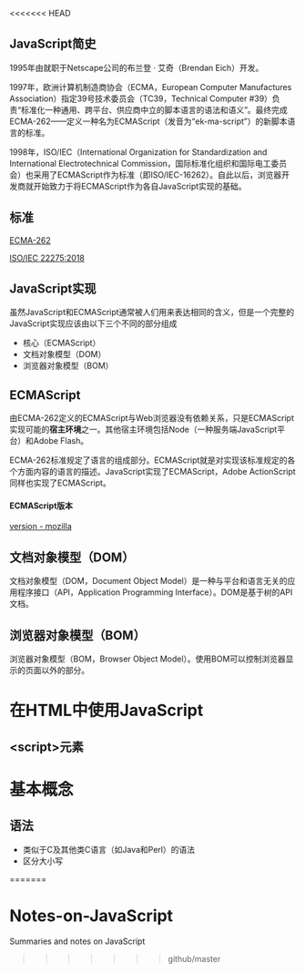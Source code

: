 <<<<<<< HEAD
## JavaScript简史

1995年由就职于Netscape公司的布兰登 · 艾奇（Brendan Eich）开发。



1997年，欧洲计算机制造商协会（ECMA，European Computer Manufactures Association）指定39号技术委员会（TC39，Technical Computer #39）负责“标准化一种通用、跨平台、供应商中立的脚本语言的语法和语义”。最终完成ECMA-262——定义一种名为ECMAScript（发音为“ek-ma-script”）的新脚本语言的标准。



1998年，ISO/IEC（International Organization for Standardization and International Electrotechnical Commission，国际标准化组织和国际电工委员会）也采用了ECMAScript作为标准（即ISO/IEC-16262）。自此以后，浏览器开发商就开始致力于将ECMAScript作为各自JavaScript实现的基础。



## 标准

[ECMA-262]( http://www.ecma-international.org/publications/standards/Ecma-262.htm )

[ISO/IEC 22275:2018]( https://www.iso.org/standard/73002.html )



## JavaScript实现

虽然JavaScript和ECMAScript通常被人们用来表达相同的含义，但是一个完整的JavaScript实现应该由以下三个不同的部分组成

- 核心（ECMAScript）
- 文档对象模型（DOM）
- 浏览器对象模型（BOM）



## ECMAScript

由ECMA-262定义的ECMAScript与Web浏览器没有依赖关系，只是ECMAScript实现可能的**宿主环境**之一。其他宿主环境包括Node（一种服务端JavaScript平台）和Adobe Flash。



ECMA-262标准规定了语言的组成部分。ECMAScript就是对实现该标准规定的各个方面内容的语言的描述。JavaScript实现了ECMAScript，Adobe ActionScript同样也实现了ECMAScript。



#### ECMAScript版本

[version - mozilla]( https://developer.mozilla.org/en-US/docs/Web/JavaScript/Language_Resources )



## 文档对象模型（DOM）

文档对象模型（DOM，Document Object Model）是一种与平台和语言无关的应用程序接口（API，Application Programming Interface）。DOM是基于树的API文档。



## 浏览器对象模型（BOM）

浏览器对象模型（BOM，Browser Object Model）。使用BOM可以控制浏览器显示的页面以外的部分。



# 在HTML中使用JavaScript

## \<script>元素





# 基本概念

## 语法

- 类似于C及其他类C语言（如Java和Perl）的语法
- 区分大小写



=======
# Notes-on-JavaScript
Summaries and notes on JavaScript
>>>>>>> github/master
